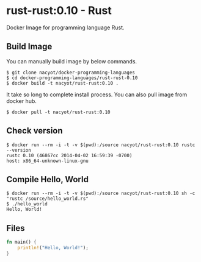 # rust-rust:0.10 - Rust

Docker Image for programming language Rust.

## Build Image

You can manually build image by below commands.

```
$ git clone nacyot/docker-programming-languages
$ cd docker-programming-languages/rust-rust-0.10
$ docker build -t nacyot/rust-rust:0.10 .
```

It take so long to complete install process. You can also pull image from docker hub.

```
$ docker pull -t nacyot/rust-rust:0.10
```

## Check version

```
$ docker run --rm -i -t -v $(pwd):/source nacyot/rust-rust:0.10 rustc --version
rustc 0.10 (46867cc 2014-04-02 16:59:39 -0700)
host: x86_64-unknown-linux-gnu
```

## Compile Hello, World

```
$ docker run --rm -i -t -v $(pwd):/source nacyot/rust-rust:0.10 sh -c "rustc /source/hello_world.rs"
$ ./hello_world
Hello, World!
```

## Files

```rust
fn main() {
    println!("Hello, World!");
}
```
